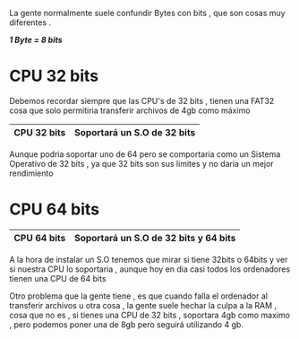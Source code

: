 La gente normalmente suele confundir Bytes con bits , que son cosas muy diferentes .  

***1 Byte = 8 bits***  

# CPU 32 bits

Debemos recordar siempre que las CPU's de 32 bits , tienen una FAT32 cosa que solo permitiria transferir archivos de 4gb como máximo

CPU 32 bits | Soportará un S.O de 32 bits
------------------|------------------

Aunque podria soportar uno de 64 pero se comportaria como un Sistema Operativo de 32 bits , ya que 32 bits son sus limites y no daria un mejor rendimiento

# CPU 64 bits

CPU 64 bits | Soportará un S.O de 32 bits y 64 bits
-------------------|-----------------------

A la hora de instalar un S.O tenemos que mirar si tiene 32bits o 64bits y ver si nuestra CPU lo soportaria , aunque hoy en dia casi todos los ordenadores tienen una CPU de 64 bits

Otro problema que la gente tiene , es que cuando falla el ordenador al transferir archivos u otra cosa , la gente suele hechar la culpa a la RAM , cosa que no es , si tienes una CPU de 32 bits , soportara 4gb como maximo , pero podemos poner una de 8gb pero seguirá utilizando 4 gb.
